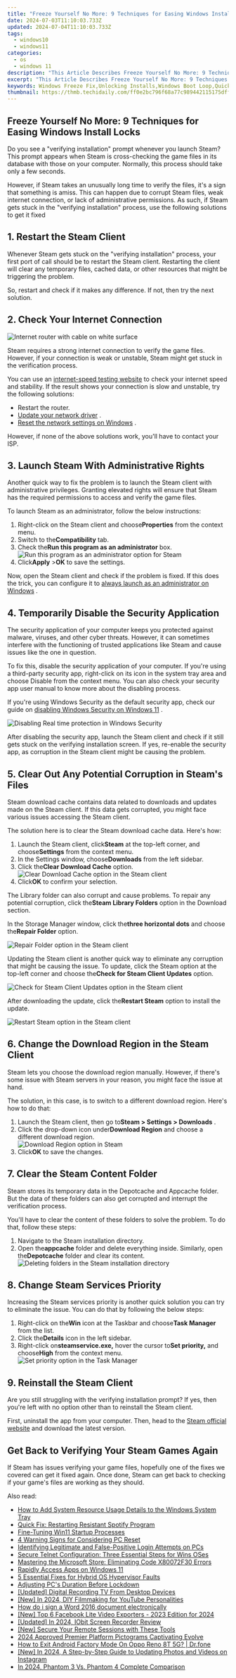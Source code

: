 ```yaml
---
title: "Freeze Yourself No More: 9 Techniques for Easing Windows Install Locks"
date: 2024-07-03T11:10:03.733Z
updated: 2024-07-04T11:10:03.733Z
tags:
  - windows10
  - windows11
categories:
  - os
  - windows 11
description: "This Article Describes Freeze Yourself No More: 9 Techniques for Easing Windows Install Locks"
excerpt: "This Article Describes Freeze Yourself No More: 9 Techniques for Easing Windows Install Locks"
keywords: Windows Freeze Fix,Unlocking Installs,Windows Boot Loop,Quick Install Unlock,Resolve Frozen Screen,Bootloader Issue Hack,Lock-Free Windows Setup
thumbnail: https://thmb.techidaily.com/ff0e2bc796f68a77c989442115175dff38598efbd629d2e9e9c88ebc255585bb.jpg
---
```


## Freeze Yourself No More: 9 Techniques for Easing Windows Install Locks

 Do you see a "verifying installation" prompt whenever you launch Steam? This prompt appears when Steam is cross-checking the game files in its database with those on your computer. Normally, this process should take only a few seconds.

 However, if Steam takes an unusually long time to verify the files, it's a sign that something is amiss. This can happen due to corrupt Steam files, weak internet connection, or lack of administrative permissions. As such, if Steam gets stuck in the "verifying installation" process, use the following solutions to get it fixed

## 1\. Restart the Steam Client

 Whenever Steam gets stuck on the "verifying installation" process, your first port of call should be to restart the Steam client. Restarting the client will clear any temporary files, cached data, or other resources that might be triggering the problem.

 So, restart and check if it makes any difference. If not, then try the next solution.

## 2\. Check Your Internet Connection

![Internet router with cable on white surface](https://static1.makeuseofimages.com/wordpress/wp-content/uploads/2023/01/internet-router-with-cable-on-white-surface.jpg)

 Steam requires a strong internet connection to verify the game files. However, if your connection is weak or unstable, Steam might get stuck in the verification process.

 You can use an [internet-speed testing website](https://www.makeuseof.com/best-free-websites-test-internet-speed/) to check your internet speed and stability. If the result shows your connection is slow and unstable, try the following solutions:

* Restart the router.
* [Update your network driver](https://www.makeuseof.com/tag/update-windows-software-guide/) .
* [Reset the network settings on Windows](https://www.makeuseof.com/reset-network-settings-windows-11/) .

 However, if none of the above solutions work, you'll have to contact your ISP.

## 3\. Launch Steam With Administrative Rights

 Another quick way to fix the problem is to launch the Steam client with administrative privileges. Granting elevated rights will ensure that Steam has the required permissions to access and verify the game files.

To launch Steam as an administrator, follow the below instructions:

1. Right-click on the Steam client and choose**Properties** from the context menu.
2. Switch to the**Compatibility** tab.
3. Check the**Run this program as an administrator** box.  
![Run this program as an administrator option for Steam](https://static1.makeuseofimages.com/wordpress/wp-content/uploads/2023/03/run-this-program-as-an-administrator.jpg)
4. Click**Apply** \>**OK** to save the settings.

 Now, open the Steam client and check if the problem is fixed. If this does the trick, you can configure it to [always launch as an administrator on Windows](https://www.makeuseof.com/tag/always-run-apps-administrator-windows/) .

## 4\. Temporarily Disable the Security Application

 The security application of your computer keeps you protected against malware, viruses, and other cyber threats. However, it can sometimes interfere with the functioning of trusted applications like Steam and cause issues like the one in question.

 To fix this, disable the security application of your computer. If you're using a third-party security app, right-click on its icon in the system tray area and choose Disable from the context menu. You can also check your security app user manual to know more about the disabling process.

 If you're using Windows Security as the default security app, check our guide on [disabling Windows Security on Windows 11](https://www.makeuseof.com/temporarily-disable-windows-security-windows-11/) .

![Disabling Real time protection in Windows Security](https://static1.makeuseofimages.com/wordpress/wp-content/uploads/2023/03/disabling-real-time-protection.jpg)

 After disabling the security app, launch the Steam client and check if it still gets stuck on the verifying installation screen. If yes, re-enable the security app, as corruption in the Steam client might be causing the problem.

## 5\. Clear Out Any Potential Corruption in Steam's Files

 Steam download cache contains data related to downloads and updates made on the Steam client. If this data gets corrupted, you might face various issues accessing the Steam client.

 The solution here is to clear the Steam download cache data. Here's how:

1. Launch the Steam client, click**Steam** at the top-left corner, and choose**Settings** from the context menu.
2. In the Settings window, choose**Downloads** from the left sidebar.
3. Click the**Clear Download Cache** option.  
![Clear Download Cache option in the Steam client](https://static1.makeuseofimages.com/wordpress/wp-content/uploads/2023/03/clear-download-cache-option.jpg)
4. Click**OK** to confirm your selection.

 The Library folder can also corrupt and cause problems. To repair any potential corruption, click the**Steam Library Folders** option in the Download section.

 In the Storage Manager window, click the**three horizontal dots** and choose the**Repair Folder** option.

![Repair Folder option in the Steam client](https://static1.makeuseofimages.com/wordpress/wp-content/uploads/2023/03/repair-folder-option.jpg)

 Updating the Steam client is another quick way to eliminate any corruption that might be causing the issue. To update, click the Steam option at the top-left corner and choose the**Check for Steam Client Updates** option.

![Check for Steam Client Updates option in the Steam client](https://static1.makeuseofimages.com/wordpress/wp-content/uploads/2023/03/check-for-steam-client-updates-option.jpg)

 After downloading the update, click the**Restart Steam** option to install the update.

![Restart Steam option in the Steam client](https://static1.makeuseofimages.com/wordpress/wp-content/uploads/2023/03/restart-steam-option.jpg)

## 6\. Change the Download Region in the Steam Client

 Steam lets you choose the download region manually. However, if there's some issue with Steam servers in your reason, you might face the issue at hand.

 The solution, in this case, is to switch to a different download region. Here's how to do that:

1. Launch the Steam client, then go to**Steam > Settings > Downloads** .
2. Click the drop-down icon under**Download Region** and choose a different download region.  
![Download Region option in Steam](https://static1.makeuseofimages.com/wordpress/wp-content/uploads/2023/03/download-region.jpg)
3. Click**OK** to save the changes.

## 7\. Clear the Steam Content Folder

 Steam stores its temporary data in the Depotcache and Appcache folder. But the data of these folders can also get corrupted and interrupt the verification process.

 You'll have to clear the content of these folders to solve the problem. To do that, follow these steps:

1. Navigate to the Steam installation directory.
2. Open the**appcache** folder and delete everything inside. Similarly, open the**Depotcache** folder and clear its content.  
![Deleting folders in the Steam installation directory](https://static1.makeuseofimages.com/wordpress/wp-content/uploads/2023/03/deleting-folders.jpg)

## 8\. Change Steam Services Priority

 Increasing the Steam services priority is another quick solution you can try to eliminate the issue. You can do that by following the below steps:

1. Right-click on the**Win** icon at the Taskbar and choose**Task Manager** from the list.
2. Click the**Details** icon in the left sidebar.
3. Right-click on**steamservice.exe,** hover the cursor to**Set priority,** and choose**High** from the context menu.  
![Set priority option in the Task Manager](https://static1.makeuseofimages.com/wordpress/wp-content/uploads/2023/03/set-priority.jpg)

## 9\. Reinstall the Steam Client

 Are you still struggling with the verifying installation prompt? If yes, then you're left with no option other than to reinstall the Steam client.

 First, uninstall the app from your computer. Then, head to the [Steam official website](https://store.steampowered.com/) and download the latest version.

## Get Back to Verifying Your Steam Games Again

 If Steam has issues verifying your game files, hopefully one of the fixes we covered can get it fixed again. Once done, Steam can get back to checking if your game's files are working as they should.


<ins class="adsbygoogle"
     style="display:block"
     data-ad-format="autorelaxed"
     data-ad-client="ca-pub-7571918770474297"
     data-ad-slot="1223367746"></ins>



<ins class="adsbygoogle"
     style="display:block"
     data-ad-client="ca-pub-7571918770474297"
     data-ad-slot="8358498916"
     data-ad-format="auto"
     data-full-width-responsive="true"></ins>

<span class="atpl-alsoreadstyle">Also read:</span>
<div><ul>
<li><a href="https://windows11.techidaily.com/how-to-add-system-resource-usage-details-to-the-windows-system-tray/"><u>How to Add System Resource Usage Details to the Windows System Tray</u></a></li>
<li><a href="https://windows11.techidaily.com/quick-fix-restarting-resistant-spotify-program/"><u>Quick Fix: Restarting Resistant Spotify Program</u></a></li>
<li><a href="https://windows11.techidaily.com/fine-tuning-win11-startup-processes/"><u>Fine-Tuning Win11 Startup Processes</u></a></li>
<li><a href="https://windows11.techidaily.com/4-warning-signs-for-considering-pc-reset/"><u>4 Warning Signs for Considering PC Reset</u></a></li>
<li><a href="https://windows11.techidaily.com/identifying-legitimate-and-false-positive-login-attempts-on-pcs/"><u>Identifying Legitimate and False-Positive Login Attempts on PCs</u></a></li>
<li><a href="https://windows11.techidaily.com/secure-telnet-configuration-three-essential-steps-for-wins-oses/"><u>Secure Telnet Configuration: Three Essential Steps for Wins OSes</u></a></li>
<li><a href="https://windows11.techidaily.com/mastering-the-microsoft-store-eliminating-code-x80072f30-errors/"><u>Mastering the Microsoft Store: Eliminating Code X80072F30 Errors</u></a></li>
<li><a href="https://windows11.techidaily.com/rapidly-access-apps-on-windows-11/"><u>Rapidly Access Apps on Windows 11</u></a></li>
<li><a href="https://windows11.techidaily.com/5-essential-fixes-for-hybrid-os-hypervisor-faults/"><u>5 Essential Fixes for Hybrid OS Hypervisor Faults</u></a></li>
<li><a href="https://windows11.techidaily.com/adjusting-pcs-duration-before-lockdown/"><u>Adjusting PC's Duration Before Lockdown</u></a></li>
<li><a href="https://screen-sharing-recording.techidaily.com/updated-digital-recording-tv-from-desktop-devices/"><u>[Updated] Digital Recording  TV From Desktop Devices</u></a></li>
<li><a href="https://facebook-video-footage.techidaily.com/new-in-2024-diy-filmmaking-for-youtube-personalities/"><u>[New] In 2024, DIY Filmmaking for YouTube Personalities</u></a></li>
<li><a href="https://phone-solutions.techidaily.com/how-do-i-sign-a-word-2016-document-electronically-by-ldigisigner-sign-a-word-sign-a-word/"><u>How do i sign a Word 2016 document electronically</u></a></li>
<li><a href="https://facebook-videos.techidaily.com/new-top-6-facebook-lite-video-exporters-2023-edition-for-2024/"><u>[New] Top 6 Facebook Lite Video Exporters - 2023 Edition for 2024</u></a></li>
<li><a href="https://screen-sharing-recording.techidaily.com/updated-in-2024-iobit-screen-recorder-review/"><u>[Updated] In 2024, IObit Screen Recorder Review</u></a></li>
<li><a href="https://screen-sharing-recording.techidaily.com/new-secure-your-remote-sessions-with-these-tools/"><u>[New] Secure Your Remote Sessions with These Tools</u></a></li>
<li><a href="https://discord-videos.techidaily.com/2024-approved-premier-platform-pictograms-captivating-evolve/"><u>2024 Approved  Premier Platform Pictograms  Captivating Evolve</u></a></li>
<li><a href="https://change-location.techidaily.com/how-to-exit-android-factory-mode-on-oppo-reno-8t-5g-drfone-by-drfone-fix-android-problems-fix-android-problems/"><u>How to Exit Android Factory Mode On Oppo Reno 8T 5G? | Dr.fone</u></a></li>
<li><a href="https://instagram-clips.techidaily.com/new-in-2024-a-step-by-step-guide-to-updating-photos-and-videos-on-instagram/"><u>[New] In 2024, A Step-by-Step Guide to Updating Photos and Videos on Instagram</u></a></li>
<li><a href="https://extra-skills.techidaily.com/in-2024-phantom-3-vs-phantom-4-complete-comparison/"><u>In 2024, Phantom 3 Vs. Phantom 4 Complete Comparison</u></a></li>
</ul></div>

